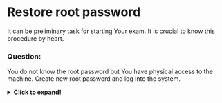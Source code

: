 # Restore root password

It can be preliminary task for starting Your exam. It is crucial to know this procedure by heart. 

### Question:
 You do not know the root password but You have physical access to the machine. Create new root password
and log into the system.

<details>
 <summary><b>Click to expand!</b></summary>

### Answer:

* During boot time when GRUB loader screen is presented press *e* key. That will open an editor with current kernel boot options.
* Find the line starting with ***linux16***. At the end of that line add **rd.break** and press ***Ctrl-x*** to restart the 
system with new option.
* ***For RHCSA8 only*** - You should also remove existing parameters **ro** and **crashkernel=...**.
* What this actually does is taking You to the target right at the end of the boot stage - before root filesystem is mounted (on /).
* Type ***mount -o remount,rw /sysroot***. This actually gets You RW access to the filesystem. ***/sysroot*** folder is Your 
normal ***/*** hierarchy.
* Type ***chroot /sysroot*** to make this folder new root directory.
* Now it is time to change the root password (that is what we are here for right?) - type ***passwd*** and provide new
password.
* In order to finish the task **SELinux** must be taken care of. If not, contents of ***/etc/shadow*** will be messed up. There are
two commands to be provided:
```
 load_policy -i 
 chcon -t shadow_t /etc/shadow
```

* Alternately, create /.autorelabel which will force a relabel on the next boot (and automatically reboot again to apply the fix):
```
touch /.autorelabel
```

* Type ***exit*** twice (with pressing ENTER after each one)
* Now You can log into the system using new password


### Additional comment:

It is possible to edit startup parameters of the kernel from the command line and make it persistent. Just edit **/etc/default/grub**
file and after that make sure to run ***grub2-mkconfig > /boot/grub2/grub.cfg*** in order to apply the changes (for old **BIOS** config). For the **UEFI** computers the final file is **/boot/efi/EFI/redhat/grub.cfg**.

</details>
